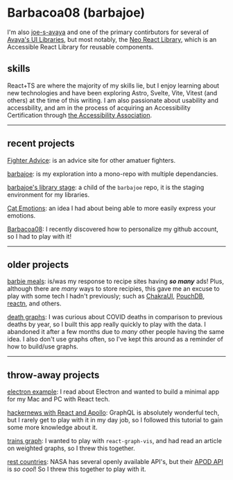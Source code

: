 # Barbacoa08 (barbajoe)

I'm also [joe-s-avaya](https://github.com/joe-s-avaya) and one of the primary contirbutors for several of [Avaya's UI Libraries](https://github.com/avaya-dux/), but most notably, the [Neo React Library](https://github.com/avaya-dux/neo-react-library), which is an Accessible React Library for reusable components.

## skills

React+TS are where the majority of my skills lie, but I enjoy learning about new technologies and have been exploring Astro, Svelte, Vite, Vitest (and others) at the time of this writing. I am also passionate about usability and accessbility, and am in the process of acquiring an Accessibility Certification through [the Accessibility Association](https://www.accessibilityassociation.org/s/certification).

---

## recent projects

[Fighter Advice](https://github.com/Barbacoa08/fighter-advice): is an advice site for other amatuer fighters.

[barbajoe](https://github.com/Barbacoa08/barbajoe): is my exploration into a mono-repo with multiple dependancies.

[barbajoe's library stage](https://github.com/Barbacoa08/barbajoe/tree/main/src/apps/lib-staging): a child of the `barbajoe` repo, it is the staging environment for my libraries.

[Cat Emotions](https://github.com/Barbacoa08/cat-emotions): an idea I had about being able to more easily express your emotions.

[Barbacoa08](https://github.com/Barbacoa08/Barbacoa08): I recently discovered how to personalize my github account, so I had to play with it!

---

## older projects

[barbie meals](https://github.com/Barbacoa08/barbie-meals): is/was my response to recipe sites having **_so many_** ads! Plus, although there are _many_ ways to store recipies, this gave me an excuse to play with some tech I hadn't previously; such as [ChakraUI](https://chakra-ui.com/), [PouchDB](https://pouchdb.com/), [reactn](https://github.com/CharlesStover/reactn), and others.

[death graphs](https://github.com/Barbacoa08/death-graphs): I was curious about COVID deaths in comparison to previous deaths by year, so I built this app really quickly to play with the data. I abandoned it after a few months due to _many_ other people having the same idea. I also don't use graphs often, so I've kept this around as a reminder of how to build/use graphs.

---

## throw-away projects

[electron example](https://github.com/Barbacoa08/electron-example): I read about Electron and wanted to build a minimal app for my Mac and PC with React tech.

[hackernews with React and Apollo](https://github.com/Barbacoa08/hackernews-react-apollo): GraphQL is absolutely wonderful tech, but I rarely get to play with it in my day job, so I followed this tutorial to gain some more knowledge about it.

[trains graph](https://github.com/Barbacoa08/trains-graph): I wanted to play with `react-graph-vis`, and had read an article on weighted graphs, so I threw this together.

[rest countries](https://github.com/Barbacoa08/rest-countries): NASA has several openly available API's, but their [APOD API](https://api.nasa.gov/#apod) is _so cool_! So I threw this together to play with it.
